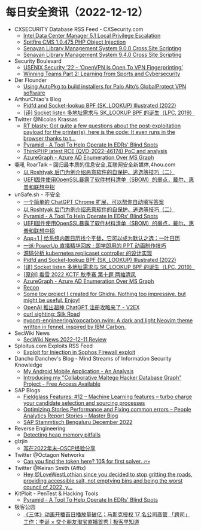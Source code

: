 # 每日安全资讯（2022-12-12）

- CXSECURITY Database RSS Feed - CXSecurity.com
  - [Intel Data Center Manager 5.1 Local Privilege Escalation](https://cxsecurity.com/issue/WLB-2022120027)
  - [Spitfire CMS 1.0.475 PHP Object Injection](https://cxsecurity.com/issue/WLB-2022120026)
  - [Senayan Library Management System 9.0.0 Cross Site Scripting](https://cxsecurity.com/issue/WLB-2022120025)
  - [Senayan Library Management System 9.4.0 Cross Site Scripting](https://cxsecurity.com/issue/WLB-2022120024)
- Security Boulevard
  - [USENIX Security ’22 – ‘OpenVPN Is Open To VPN Fingerprinting’](https://securityboulevard.com/2022/12/usenix-security-22-openvpn-is-open-to-vpn-fingerprinting/)
  - [Winning Teams Part 2: Learning from Sports and Cybersecurity](https://securityboulevard.com/2022/12/winning-teams-part-2-learning-from-sports-and-cybersecurity/)
- Der Flounder
  - [Using AutoPkg to build installers for Palo Alto’s GlobalProtect VPN software](https://derflounder.wordpress.com/2022/12/11/using-autopkg-to-build-installers-for-palo-altos-globalprotect-vpn-software/)
- ArthurChiao's Blog
  - [Pidfd and Socket-lookup BPF (SK_LOOKUP) Illustrated (2022)](https://arthurchiao.github.io/blog/pidfd-and-socket-lookup-bpf-illustrated/)
  - [[译] Socket listen 多地址需求与 SK_LOOKUP BPF 的诞生（LPC, 2019）](https://arthurchiao.github.io/blog/birth-of-sk-lookup-bpf-zh/)
- Twitter @Nicolas Krassas
  - [RT blasty: Got quite a few questions about the post-exploitation payload for the printer(s), here is the code: It even runs in the browser thanks to t...](https://twitter.com/bl4sty/status/1601961997209403392)
  - [Pyramid - A Tool To Help Operate In EDRs' Blind Spots](https://twitter.com/Dinosn/status/1601932370529091584)
  - [ThinkPHP latest RCE (QVD-2022-46174) PoC and analysis](https://twitter.com/Dinosn/status/1601833949239873536)
  - [AzureGraph - Azure AD Enumeration Over MS Graph](https://twitter.com/Dinosn/status/1601833637775020032)
- 嘶吼 RoarTalk – 回归最本质的信息安全,互联网安全新媒体,4hou.com
  - [以 Roshtyak 后门为例介绍恶意软件的自保护、逃逸等技巧（二）](https://www.4hou.com/posts/mX9E)
  - [UEFI固件使用OpenSSL暴露了软件材料清单（SBOM）的弱点，戴尔、惠普和联想中招](https://www.4hou.com/posts/VZMo)
- unSafe.sh - 不安全
  - [一个简单的 ChatGPT Chrome 扩展，可以帮你自动填写答案](https://buaq.net/go-139545.html)
  - [以 Roshtyak 后门为例介绍恶意软件的自保护、逃逸等技巧（二）](https://buaq.net/go-139543.html)
  - [Pyramid - A Tool To Help Operate In EDRs' Blind Spots](https://buaq.net/go-139546.html)
  - [UEFI固件使用OpenSSL暴露了软件材料清单（SBOM）的弱点，戴尔、惠普和联想中招](https://buaq.net/go-139544.html)
  - [App+1 | 给系统内置日历找个平替，它可以成为默认之选：一叶日历](https://buaq.net/go-139536.html)
  - [一派·PowerUp 直播精华回放 : 即学即用的 PPT 动画制作技巧](https://buaq.net/go-139537.html)
  - [源码分析 kubernetes replicaset controller 的设计实现](https://buaq.net/go-139517.html)
  - [Pidfd and Socket-lookup BPF (SK_LOOKUP) Illustrated (2022)](https://buaq.net/go-139522.html)
  - [[译] Socket listen 多地址需求与 SK_LOOKUP BPF 的诞生（LPC, 2019）](https://buaq.net/go-139523.html)
  - [[原创] 看雪 2022 KCTF 秋季赛 第十题 两袖清风](https://buaq.net/go-139518.html)
  - [AzureGraph - Azure AD Enumeration Over MS Graph](https://buaq.net/go-139489.html)
  - [Recon](https://buaq.net/go-139488.html)
  - [Some toy project I created for Ghidra. Nothing too impressive, but might be useful. Enjoy!](https://buaq.net/go-139486.html)
  - [OpenAI 推出超神 ChatGPT 注册攻略来了 - V2EX](https://buaq.net/go-139480.html)
  - [curl sighting: Silk Road](https://buaq.net/go-139487.html)
  - [nyoom-engineering/oxocarbon.nvim: A dark and light Neovim theme written in fennel, inspired by IBM Carbon.](https://buaq.net/go-139473.html)
- SecWiki News
  - [SecWiki News 2022-12-11 Review](http://www.sec-wiki.com/?2022-12-11)
- Sploitus.com Exploits RSS Feed
  - [Exploit for Injection in Sophos Firewall exploit](https://sploitus.com/exploit?id=7607438C-C231-51CD-8B12-03231D93062B&utm_source=rss&utm_medium=rss)
- Dancho Danchev's Blog - Mind Streams of Information Security Knowledge
  - [My Android Mobile Application - An Analysis](https://ddanchev.blogspot.com/2022/12/my-android-mobile-application-analysis.html)
  - [Introducing my "Collaborative Maltego Hacker Database Graph" Project - Free Access Available](https://ddanchev.blogspot.com/2022/12/introducing-my-collaborative-maltego.html)
- SAP Blogs
  - [Fieldglass Features: #12 – Machine Learning features – turbo charge your candidate selection and sourcing processes](https://blogs.sap.com/2022/12/11/fieldglass-features-12-machine-learning-features-turbo-charge-your-candidate-selection-and-sourcing-processes/)
  - [Optimizing Stories Performance and Fixing common errors – People Analytics Report Stories – Master Blog](https://blogs.sap.com/2022/12/11/optimizing-stories-performance-and-fixing-common-errors-people-analytics-report-stories-master-blog/)
  - [SAP Stammtisch Bengaluru December 2022](https://blogs.sap.com/2022/12/11/sap-stammtisch-bengaluru-december-2022/)
- Reverse Engineering
  - [Detecting heap memory pitfalls](https://www.reddit.com/r/ReverseEngineering/comments/ziylo4/detecting_heap_memory_pitfalls/)
- glzjin
  - [写在2022年末–OSCP经验分享](https://www.zhaoj.in/read-8149.html)
- Twitter @Octagon Networks
  - [Can you find the token here? 10$ for first solver. 🔥💀](https://twitter.com/OctagonNetworks/status/1602001091948089344)
- Twitter @Keiran Smith (Affix)
  - [Hey @LoveWestLothian since you decided to stop gritting the roads, providing accessible salt, not emptying bins and being the worst council of 2022, y...](https://twitter.com/cli/status/1601971570183913472)
- KitPloit - PenTest & Hacking Tools
  - [Pyramid - A Tool To Help Operate In EDRs' Blind Spots](http://www.kitploit.com/2022/12/pyramid-tool-to-help-operate-in-edrs.html)
- 极客公园
  - [《三体》动画开播首日播放量破亿；马斯克授权 17 名公司高管 「跨司」工作；李诞 × 交个朋友淘宝直播首秀 | 极客早知道](https://mp.weixin.qq.com/s?__biz=MTMwNDMwODQ0MQ==&mid=2652975441&idx=1&sn=ef944cfefe857f2951a7647753edf6a5&chksm=7e544ce74923c5f1c26b494d34c29daefcb433c7b8936d092744c24ab80ff7cc43f32810d2d2&scene=58&subscene=0#rd)
